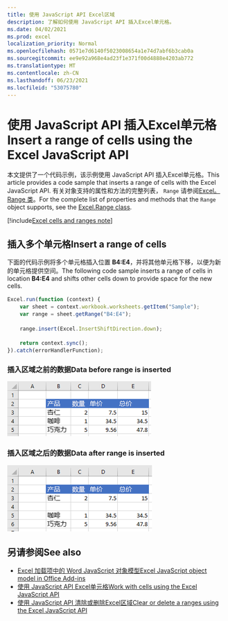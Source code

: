 ```yaml
---
title: 使用 JavaScript API Excel区域
description: 了解如何使用 JavaScript API 插入Excel单元格。
ms.date: 04/02/2021
ms.prod: excel
localization_priority: Normal
ms.openlocfilehash: 0571e7d6140f5023008654a1e74d7abf6b3cab0a
ms.sourcegitcommit: ee9e92a968e4ad23f1e371f00d4888e4203ab772
ms.translationtype: MT
ms.contentlocale: zh-CN
ms.lasthandoff: 06/23/2021
ms.locfileid: "53075780"
---
```

# <a name="insert-a-range-of-cells-using-the-excel-javascript-api"></a><span data-ttu-id="fa8da-103">使用 JavaScript API 插入Excel单元格</span><span class="sxs-lookup"><span data-stu-id="fa8da-103">Insert a range of cells using the Excel JavaScript API</span></span>

<span data-ttu-id="fa8da-104">本文提供了一个代码示例，该示例使用 JavaScript API 插入Excel单元格。</span><span class="sxs-lookup"><span data-stu-id="fa8da-104">This article provides a code sample that inserts a range of cells with the Excel JavaScript API.</span></span> <span data-ttu-id="fa8da-105">有关对象支持的属性和方法的完整列表， `Range` 请参阅[Excel。Range 类](/javascript/api/excel/excel.range)。</span><span class="sxs-lookup"><span data-stu-id="fa8da-105">For the complete list of properties and methods that the `Range` object supports, see the [Excel.Range class](/javascript/api/excel/excel.range).</span></span>

[!include[Excel cells and ranges note](../includes/note-excel-cells-and-ranges.md)]

## <a name="insert-a-range-of-cells"></a><span data-ttu-id="fa8da-106">插入多个单元格</span><span class="sxs-lookup"><span data-stu-id="fa8da-106">Insert a range of cells</span></span>

<span data-ttu-id="fa8da-107">下面的代码示例将多个单元格插入位置 **B4:E4**，并将其他单元格下移，以便为新的单元格提供空间。</span><span class="sxs-lookup"><span data-stu-id="fa8da-107">The following code sample inserts a range of cells in location **B4:E4** and shifts other cells down to provide space for the new cells.</span></span>

```js
Excel.run(function (context) {
    var sheet = context.workbook.worksheets.getItem("Sample");
    var range = sheet.getRange("B4:E4");

    range.insert(Excel.InsertShiftDirection.down);

    return context.sync();
}).catch(errorHandlerFunction);
```

### <a name="data-before-range-is-inserted"></a><span data-ttu-id="fa8da-108">插入区域之前的数据</span><span class="sxs-lookup"><span data-stu-id="fa8da-108">Data before range is inserted</span></span>

![插入Excel之前数据。](../images/excel-ranges-start.png)

### <a name="data-after-range-is-inserted"></a><span data-ttu-id="fa8da-110">插入区域之后的数据</span><span class="sxs-lookup"><span data-stu-id="fa8da-110">Data after range is inserted</span></span>

![插入Excel后数据。](../images/excel-ranges-after-insert.png)

## <a name="see-also"></a><span data-ttu-id="fa8da-112">另请参阅</span><span class="sxs-lookup"><span data-stu-id="fa8da-112">See also</span></span>

- [<span data-ttu-id="fa8da-113">Excel 加载项中的 Word JavaScript 对象模型</span><span class="sxs-lookup"><span data-stu-id="fa8da-113">Excel JavaScript object model in Office Add-ins</span></span>](excel-add-ins-core-concepts.md)
- [<span data-ttu-id="fa8da-114">使用 JavaScript API Excel单元格</span><span class="sxs-lookup"><span data-stu-id="fa8da-114">Work with cells using the Excel JavaScript API</span></span>](excel-add-ins-cells.md)
- [<span data-ttu-id="fa8da-115">使用 JavaScript API 清除或删除Excel区域</span><span class="sxs-lookup"><span data-stu-id="fa8da-115">Clear or delete a ranges using the Excel JavaScript API</span></span>](excel-add-ins-ranges-clear-delete.md)

